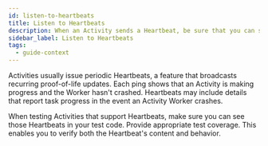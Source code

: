```yaml
---
id: listen-to-heartbeats
title: Listen to Heartbeats
description: When an Activity sends a Heartbeat, be sure that you can see the Heartbeats in your test code so that you can verify them.
sidebar_label: Listen to Heartbeats
tags:
  - guide-context
---
```


Activities usually issue periodic Heartbeats, a feature that broadcasts recurring proof-of-life updates.
Each ping shows that an Activity is making progress and the Worker hasn't crashed.
Heartbeats may include details that report task progress in the event an Activity Worker crashes.

When testing Activities that support Heartbeats, make sure you can see those Heartbeats in your test code.
Provide appropriate test coverage.
This enables you to verify both the Heartbeat's content and behavior.
